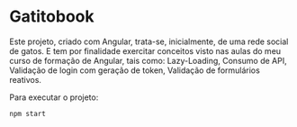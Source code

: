 # Gatitobook

Este projeto, criado com Angular, trata-se, inicialmente, de uma rede social de gatos. E tem por finalidade exercitar conceitos visto nas aulas do meu curso de formação de Angular, tais como: Lazy-Loading, Consumo de API, Validação de login com geração de token, Validação de formulários reativos.

Para executar o projeto:
```
npm start
```
